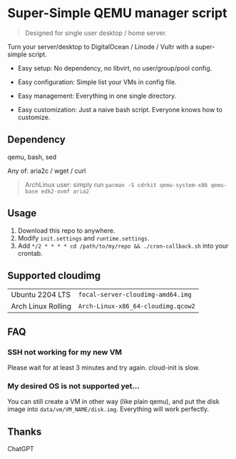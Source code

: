# Super-Simple QEMU manager script

> Designed for single user desktop / home server.

Turn your server/desktop to DigitalOcean / Linode / Vultr with a super-simple script.

- Easy setup: No dependency, no libvirt, no user/group/pool config.

- Easy configuration: Simple list your VMs in config file.

- Easy management: Everything in one single directory.

- Easy customization: Just a naive bash script. Everyone knows how to customize.

## Dependency

qemu, bash, sed

Any of: aria2c / wget / curl

> ArchLinux user: simply run `pacman -S cdrkit qemu-system-x86 qemu-base edk2-ovmf aria2`

## Usage

1. Download this repo to anywhere.
2. Modify `init.settings` and `runtime.settings`.
3. Add `*/2 * * * * cd /path/to/my/repo && ./cron-callback.sh` into your crontab.

## Supported cloudimg

|||
| ---              | ---                              |
|Ubuntu 2204 LTS   |`focal-server-cloudimg-amd64.img` |
|Arch Linux Rolling|`Arch-Linux-x86_64-cloudimg.qcow2`|

## FAQ

### SSH not working for my new VM

Please wait for at least 3 minutes and try again. cloud-init is slow.

### My desired OS is not supported yet...

You can still create a VM in other way (like plain qemu), and put the disk image into `data/vm/VM_NAME/disk.img`. Everything will work perfectly.

## Thanks

ChatGPT
